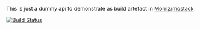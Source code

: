 This is just a dummy api to demonstrate as build artefact in [Morriz/mostack](https://github.com/Morriz/mostack)

[![Build Status](https://drone.dev.idiotz.nl/api/badges/Morriz/nodejs-demo-api/status.svg)](https://drone.dev.idiotz.nl/Morriz/nodejs-demo-api)